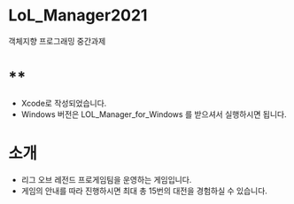 # LoL_Manager2021
객체지향 프로그래밍 중간과제

**
=========================================================
- Xcode로 작성되었습니다.
- Windows 버전은 LOL_Manager_for_Windows 를 받으셔서 실행하시면 됩니다.

소개
=========================================================
- 리그 오브 레전드 프로게임팀을 운영하는 게임입니다.
- 게임의 안내를 따라 진행하시면 최대 총 15번의 대전을 경험하실 수 있습니다.
